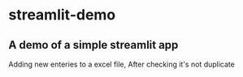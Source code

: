 # streamlit-demo
## A demo of a simple streamlit app 

Adding new enteries to a excel file,
After checking it's not duplicate
